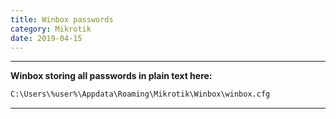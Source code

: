 ```yaml
---
title: Winbox passwords
category: Mikrotik
date: 2019-04-15
---
```


-----

**Winbox storing all passwords in plain text here:**
```bash
C:\Users\%user%\Appdata\Roaming\Mikrotik\Winbox\winbox.cfg
```

-----